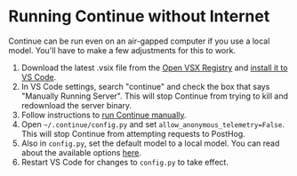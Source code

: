# Running Continue without Internet

Continue can be run even on an air-gapped computer if you use a local model. You'll have to make a few adjustments for this to work.

1. Download the latest .vsix file from the [Open VSX Registry](https://open-vsx.org/extension/Continue/continue) and [install it to VS Code](https://code.visualstudio.com/docs/editor/extension-marketplace#_install-from-a-vsix).
2. In VS Code settings, search "continue" and check the box that says "Manually Running Server". This will stop Continue from trying to kill and redownload the server binary.
3. Follow instructions to [run Continue manually](./manually-run-continue.md).
4. Open `~/.continue/config.py` and set `allow_anonymous_telemetry=False`. This will stop Continue from attempting requests to PostHog.
5. Also in `config.py`, set the default model to a local model. You can read about the available options [here](../customization/models.md).
6. Restart VS Code for changes to `config.py` to take effect.
